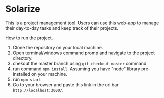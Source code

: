 # Solarize
This is a project management tool. Users can use this web-app to manage their day-to-day tasks and keep track of their projects.


How to run the project.
1. Clone the repository on your local machine.
2. Open terminal/windows command promp and navigate to the project directory.
3. chekout the master branch using `git checkout master` command.
4. run command `npm install`. Assuming you have "node" library pre-installed on your machine.
5. run `npm start`
6. Go to your browser and paste this link in the url bar `http://localhost:3000/`.

